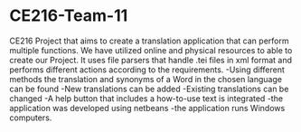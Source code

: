 # CE216-Team-11
CE216 Project that aims to create a translation application that can perform multiple functions.
We have utilized online and physical resources to able to create our Project.
It uses file parsers that handle .tei files in xml format and performs different actions according to the requirements.
-Using different methods the translation and synonyms of a Word in the chosen language can be found
-New translations can be added
-Existing translations can be changed
-A help button that includes a how-to-use text is integrated
-the application was developed using netbeans
-the application runs Windows computers.
